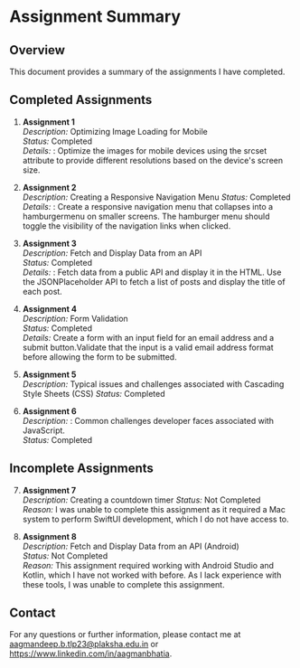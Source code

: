 # Assignment Summary

## Overview

This document provides a summary of the assignments I have completed.

## Completed Assignments

1. **Assignment 1**  
   *Description:* Optimizing Image Loading for Mobile  
   *Status:* Completed  
   *Details:* : Optimize the images for mobile devices using the srcset attribute to provide different resolutions based on the device's screen size.

3. **Assignment 2**  
   *Description:*  Creating a Responsive Navigation Menu
   *Status:* Completed  
   *Details:* : Create a responsive navigation menu that collapses into a hamburgermenu on smaller screens. The hamburger menu should toggle the visibility of the navigation links when clicked.

5. **Assignment 3**  
   *Description:* Fetch and Display Data from an API  
   *Status:* Completed  
   *Details:* : Fetch data from a public API and display it in the HTML. Use the JSONPlaceholder API to fetch a list of posts and display the title of each post.

6. **Assignment 4**  
   *Description:* Form Validation  
   *Status:* Completed  
   *Details:* Create a form with an input field for an email address and a submit button.Validate that the input is a valid email address format before allowing the form to be submitted.

7. **Assignment 5**  
   *Description:* Typical issues and challenges associated with Cascading Style Sheets (CSS)
   *Status:* Completed  

9. **Assignment 6**  
   *Description:* : Common challenges developer faces associated with JavaScript.  
   *Status:* Completed  

## Incomplete Assignments

7. **Assignment 7**  
   *Description:* Creating a countdown timer
   *Status:* Not Completed  
   *Reason:* I was unable to complete this assignment as it required a Mac system to perform SwiftUI development, which I do not have access to.

9. **Assignment 8**  
   *Description:*  Fetch and Display Data from an API (Android)  
   *Status:* Not Completed  
   *Reason:* This assignment required working with Android Studio and Kotlin, which I have not worked with before. As I lack experience with these tools, I was unable to complete this assignment.


## Contact

For any questions or further information, please contact me at aagmandeep.b.tlp23@plaksha.edu.in or https://www.linkedin.com/in/aagmanbhatia. 

